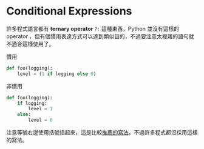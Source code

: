 # Conditional Expressions

許多程式語言都有 **ternary operator** `?:` 這種東西，Python 並沒有這樣的 operator ，但有個慣用表達方式可以達到類似目的，不過要注意太複雜的語句就不適合這樣使用了。

慣用

```python
def foo(logging):
    level = (1 if logging else 0)
```

非慣用

```python
def foo(logging):
    if logging:
        level = 1
    else:
        level = 0
```

注意等號右邊使用括號括起來，這是比較[推薦的寫法](https://docs.python.org/2.5/whatsnew/pep-308.html)，不過許多程式都沒採用這樣的寫法。
